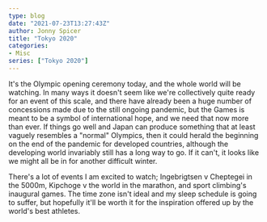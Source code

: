 ```yaml
---
type: blog
date: "2021-07-23T13:27:43Z"
author: Jonny Spicer
title: "Tokyo 2020"
categories:
- Misc
series: ["Tokyo 2020"]
---
```

It's the Olympic opening ceremony today, and the whole world will be watching. In many ways it doesn't seem like we're collectively quite ready for an event of this scale, and there have already been a huge number of concessions made due to the still ongoing pandemic, but the Games is meant to be a symbol of international hope, and we need that now more than ever. If things go well and
Japan can produce something that at least vaguely resembles a "normal" Olympics, then it could herald the beginning on the end of the pandemic for developed countries, although the developing world invariably still has a long way to go. If it can't, it looks like we might all be in for another difficult winter.

There's a lot of events I am excited to watch; Ingebrigtsen v Cheptegei in the 5000m, Kipchoge v the world in the marathon, and sport climbing's inaugural games. The time zone isn't ideal and my sleep schedule is going to suffer, but hopefully it'll be worth it for the inspiration offered up by the world's best athletes.

